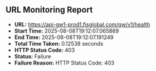 ## URL Monitoring Report

- **URL:** https://api-gw1-prod1.fisglobal.com/gw/v1/health
- **Start Time:** 2025-08-08T19:12:07.065869
- **End Time:** 2025-08-08T19:12:07.191249
- **Total Time Taken:** 0.12538 seconds
- **HTTP Status Code:** 403
- **Status:** Failure
- **Failure Reason:** HTTP Status Code: 403
